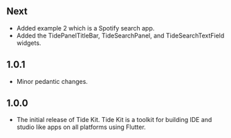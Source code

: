 ## Next

- Added example 2 which is a Spotify search app.
- Added the TidePanelTitleBar, TideSearchPanel, and TideSearchTextField widgets.

## 1.0.1

* Minor pedantic changes.

## 1.0.0

* The initial release of Tide Kit. Tide Kit is a toolkit for building IDE and studio like apps on all platforms using Flutter.
